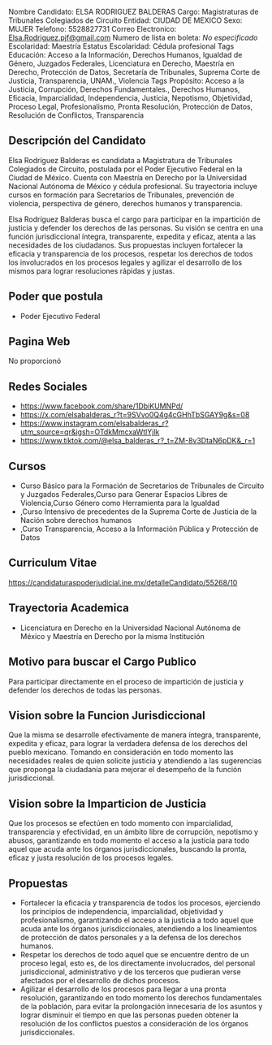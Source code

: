 Nombre Candidato: ELSA RODRIGUEZ BALDERAS
Cargo: Magistraturas de Tribunales Colegiados de Circuito
Entidad: CIUDAD DE MEXICO
Sexo: MUJER
Telefono: 5528827731
Correo Electronico: Elsa.Rodriguez.pjf@gmail.com
Numero de lista en boleta: *No especificado*
Escolaridad: Maestría
Estatus Escolaridad: Cédula profesional
Tags Educación: Acceso a la Información, Derechos Humanos, Igualdad de Género, Juzgados Federales, Licenciatura en Derecho, Maestría en Derecho, Protección de Datos, Secretaría de Tribunales, Suprema Corte de Justicia, Transparencia, UNAM., Violencia
Tags Propósito: Acceso a la Justicia, Corrupción, Derechos Fundamentales., Derechos Humanos, Eficacia, Imparcialidad, Independencia, Justicia, Nepotismo, Objetividad, Proceso Legal, Profesionalismo, Pronta Resolución, Protección de Datos, Resolución de Conflictos, Transparencia


## Descripción del Candidato 

Elsa Rodríguez Balderas es candidata a Magistratura de Tribunales Colegiados de Circuito, postulada por el Poder Ejecutivo Federal en la Ciudad de México. Cuenta con Maestría en Derecho por la Universidad Nacional Autónoma de México y cédula profesional. Su trayectoria incluye cursos en formación para Secretarios de Tribunales, prevención de violencia, perspectiva de género, derechos humanos y transparencia.

Elsa Rodríguez Balderas busca el cargo para participar en la impartición de justicia y defender los derechos de las personas. Su visión se centra en una función jurisdiccional íntegra, transparente, expedita y eficaz, atenta a las necesidades de los ciudadanos. Sus propuestas incluyen fortalecer la eficacia y transparencia de los procesos, respetar los derechos de todos los involucrados en los procesos legales y agilizar el desarrollo de los mismos para lograr resoluciones rápidas y justas.


## Poder que postula

- Poder Ejecutivo Federal


## Pagina Web

No proporcionó


## Redes Sociales

- https://www.facebook.com/share/1DbiKUMNPd/
- https://x.com/elsabalderas_r?t=9SVvo0Q4g4cGHhTbSGAY9g&s=08
- https://www.instagram.com/elsabalderas_r?utm_source=qr&igsh=OTdkMmcxaWtlYjlk
- https://www.tiktok.com/@elsa_balderas_r?_t=ZM-8v3DtaN6pDK&_r=1


## Cursos

- Curso Básico para la Formación de Secretarios de Tribunales de Circuito y Juzgados Federales,Curso para Generar Espacios Libres de Violencia,Curso Género como Herramienta para la Igualdad
- ,Curso Intensivo de precedentes de la Suprema Corte de Justicia de la Nación sobre derechos humanos
- ,Curso Transparencia, Acceso a la Información Pública y Protección de Datos


## Curriculum Vitae

https://candidaturaspoderjudicial.ine.mx/detalleCandidato/55268/10


## Trayectoria Academica

- Licenciatura en Derecho en la Universidad Nacional Autónoma de México y Maestría en Derecho por la misma Institución


## Motivo para buscar el Cargo Publico

Para participar directamente en el proceso de impartición de justicia y defender los derechos de todas las personas.


## Vision sobre la Funcion Jurisdiccional

Que la misma se desarrolle efectivamente de manera íntegra, transparente, expedita y eficaz, para lograr la verdadera defensa de los derechos del pueblo mexicano. Tomando en consideración en todo momento las necesidades reales de quien solicite justicia y atendiendo a las sugerencias que proponga la ciudadanía para mejorar el desempeño de la función jurisdiccional.


## Vision sobre la Imparticion de Justicia

Que los procesos se efectúen en todo momento con imparcialidad, transparencia y efectividad, en un ámbito libre de corrupción, nepotismo y abusos, garantizando en todo momento el acceso a la justicia para todo aquel que acuda ante los órganos jurisdiccionales, buscando la pronta, eficaz y justa resolución de los procesos legales.


## Propuestas

- Fortalecer la eficacia y transparencia de todos los procesos, ejerciendo los principios de independencia, imparcialidad, objetividad y profesionalismo, garantizando el acceso a la justicia a todo aquel que acuda ante los órganos jurisdiccionales, atendiendo a los lineamientos de protección de datos personales y a la defensa de los derechos humanos.
- Respetar los derechos de todo aquel que se encuentre dentro de un proceso legal, esto es, de los directamente involucrados, del personal jurisdiccional, administrativo y de los terceros que pudieran verse afectados por el desarrollo de dichos procesos.
- Agilizar el desarrollo de los procesos para llegar a una pronta resolución, garantizando en todo momento los derechos fundamentales de la población, para evitar la prolongación innecesaria de los asuntos y lograr disminuir el tiempo en que las personas pueden obtener la resolución de los conflictos puestos a consideración de los órganos jurisdiccionales.


